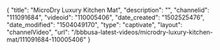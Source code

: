 {
    "title": "MicroDry Luxury Kitchen Mat",
    "description": "",
    "channelid": "111091684",
    "videoid": "110005406",
    "date_created": "1502525476",
    "date_modified": "1504049170",
    "type": "captivate",
    "layout": "channelVideo",
    "url": "\/bbbusa-latest-videos\/microdry-luxury-kitchen-mat\/111091684-110005406"
}